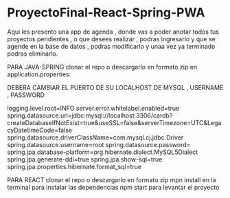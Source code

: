 # ProyectoFinal-React-Spring-PWA

Aqui les presento una app de agenda , donde vas a poder anotar todos tus proyectos pendientes , o que desees realizar , podras ingresarlo y que se agende en la base de datos , podras modificarlo y unaa vez ya terminado podras eliminarlo.

PARA JAVA-SPRING 
clonar el repo o descargarlo en formato zip 
en application.properties:

DEBERA CAMBIAR EL PUERTO DE SU LOCALHOST DE MYSQL , USERNAME , PASSWORD

logging.level.root=INFO
server.error.whitelabel.enabled=true
spring.datasource.url=jdbc:mysql://localhost:3306/cardb?createDatabaseIfNotExist=true&useSSL=false&serverTimezone=UTC&LegacyDatetimeCode=false
spring.datasource.driverClassName=com.mysql.cj.jdbc.Driver
spring.datasource.username=root
spring.datasource.password=
spring.jpa.database-platform=org.hibernate.dialect.MySQL5Dialect
spring.jpa.generate-ddl=true
spring.jpa.show-sql=true
spring.jpa.properties.hibernate.format_sql=true


PARA REACT
clonar el repo o descargarlo en formato zip
mpn install en la terminal para instalar las dependencias
npm start para levantar el proyecto 


